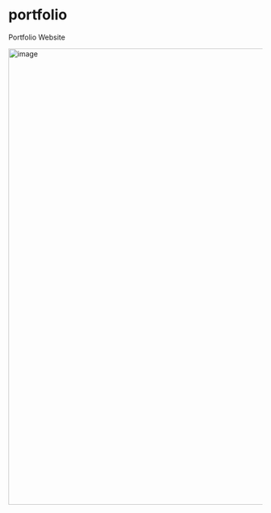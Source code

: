 # portfolio
Portfolio Website

<img width="1914" height="905" alt="image" src="https://github.com/user-attachments/assets/9249ed9d-38fd-49c4-ba5a-40ec7ec761fd" />
